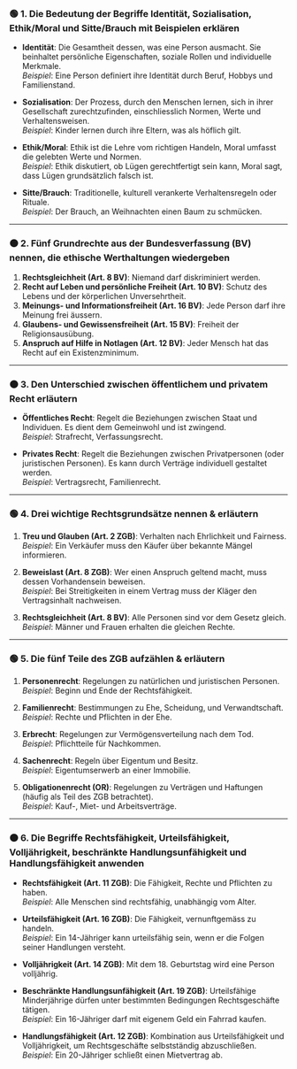 ### 🟢 **1. Die Bedeutung der Begriffe Identität, Sozialisation, Ethik/Moral und Sitte/Brauch mit Beispielen erklären**

- **Identität**: Die Gesamtheit dessen, was eine Person ausmacht. Sie beinhaltet persönliche Eigenschaften, soziale Rollen und individuelle Merkmale.  
    _Beispiel_: Eine Person definiert ihre Identität durch Beruf, Hobbys und Familienstand.
    
- **Sozialisation**: Der Prozess, durch den Menschen lernen, sich in ihrer Gesellschaft zurechtzufinden, einschliesslich Normen, Werte und Verhaltensweisen.  
    _Beispiel_: Kinder lernen durch ihre Eltern, was als höflich gilt.
    
- **Ethik/Moral**: Ethik ist die Lehre vom richtigen Handeln, Moral umfasst die gelebten Werte und Normen.  
    _Beispiel_: Ethik diskutiert, ob Lügen gerechtfertigt sein kann, Moral sagt, dass Lügen grundsätzlich falsch ist.
    
- **Sitte/Brauch**: Traditionelle, kulturell verankerte Verhaltensregeln oder Rituale.  
    _Beispiel_: Der Brauch, an Weihnachten einen Baum zu schmücken.
    

---

### 🟠 **2. Fünf Grundrechte aus der Bundesverfassung (BV) nennen, die ethische Werthaltungen wiedergeben**

1. **Rechtsgleichheit (Art. 8 BV)**: Niemand darf diskriminiert werden.
2. **Recht auf Leben und persönliche Freiheit (Art. 10 BV)**: Schutz des Lebens und der körperlichen Unversehrtheit.
3. **Meinungs- und Informationsfreiheit (Art. 16 BV)**: Jede Person darf ihre Meinung frei äussern.
4. **Glaubens- und Gewissensfreiheit (Art. 15 BV)**: Freiheit der Religionsausübung.
5. **Anspruch auf Hilfe in Notlagen (Art. 12 BV)**: Jeder Mensch hat das Recht auf ein Existenzminimum.

---

### 🟠 **3. Den Unterschied zwischen öffentlichem und privatem Recht erläutern**

- **Öffentliches Recht**: Regelt die Beziehungen zwischen Staat und Individuen. Es dient dem Gemeinwohl und ist zwingend.  
    _Beispiel_: Strafrecht, Verfassungsrecht.
    
- **Privates Recht**: Regelt die Beziehungen zwischen Privatpersonen (oder juristischen Personen). Es kann durch Verträge individuell gestaltet werden.  
    _Beispiel_: Vertragsrecht, Familienrecht.
    

---

### 🟢 **4. Drei wichtige Rechtsgrundsätze nennen & erläutern**

1. **Treu und Glauben (Art. 2 ZGB)**: Verhalten nach Ehrlichkeit und Fairness.  
    _Beispiel_: Ein Verkäufer muss den Käufer über bekannte Mängel informieren.
    
2. **Beweislast (Art. 8 ZGB)**: Wer einen Anspruch geltend macht, muss dessen Vorhandensein beweisen.  
    _Beispiel_: Bei Streitigkeiten in einem Vertrag muss der Kläger den Vertragsinhalt nachweisen.
    
3. **Rechtsgleichheit (Art. 8 BV)**: Alle Personen sind vor dem Gesetz gleich.  
    _Beispiel_: Männer und Frauen erhalten die gleichen Rechte.
    

---

### 🟢 **5. Die fünf Teile des ZGB aufzählen & erläutern**

1. **Personenrecht**: Regelungen zu natürlichen und juristischen Personen.  
    _Beispiel_: Beginn und Ende der Rechtsfähigkeit.
    
2. **Familienrecht**: Bestimmungen zu Ehe, Scheidung, und Verwandtschaft.  
    _Beispiel_: Rechte und Pflichten in der Ehe.
    
3. **Erbrecht**: Regelungen zur Vermögensverteilung nach dem Tod.  
    _Beispiel_: Pflichtteile für Nachkommen.
    
4. **Sachenrecht**: Regeln über Eigentum und Besitz.  
    _Beispiel_: Eigentumserwerb an einer Immobilie.
    
5. **Obligationenrecht (OR)**: Regelungen zu Verträgen und Haftungen (häufig als Teil des ZGB betrachtet).  
    _Beispiel_: Kauf-, Miet- und Arbeitsverträge.
    

---

### 🟠 **6. Die Begriffe Rechtsfähigkeit, Urteilsfähigkeit, Volljährigkeit, beschränkte Handlungsunfähigkeit und Handlungsfähigkeit anwenden**

- **Rechtsfähigkeit (Art. 11 ZGB)**: Die Fähigkeit, Rechte und Pflichten zu haben.  
    _Beispiel_: Alle Menschen sind rechtsfähig, unabhängig vom Alter.
    
- **Urteilsfähigkeit (Art. 16 ZGB)**: Die Fähigkeit, vernunftgemäss zu handeln.  
    _Beispiel_: Ein 14-Jähriger kann urteilsfähig sein, wenn er die Folgen seiner Handlungen versteht.
    
- **Volljährigkeit (Art. 14 ZGB)**: Mit dem 18. Geburtstag wird eine Person volljährig.
    
- **Beschränkte Handlungsunfähigkeit (Art. 19 ZGB)**: Urteilsfähige Minderjährige dürfen unter bestimmten Bedingungen Rechtsgeschäfte tätigen.  
    _Beispiel_: Ein 16-Jähriger darf mit eigenem Geld ein Fahrrad kaufen.
    
- **Handlungsfähigkeit (Art. 12 ZGB)**: Kombination aus Urteilsfähigkeit und Volljährigkeit, um Rechtsgeschäfte selbstständig abzuschließen.  
    _Beispiel_: Ein 20-Jähriger schließt einen Mietvertrag ab.
    

